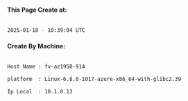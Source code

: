 
   
#### This Page Create at:

```bash

2025-01-18 - 10:39:04 UTC

```

#### Create By Machine:

```bash

Host Name : fv-az1950-914

platform  : Linux-6.8.0-1017-azure-x86_64-with-glibc2.39

Ip Local  : 10.1.0.13

```

